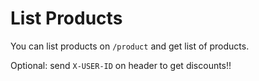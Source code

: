 # List Products

You can list products on `/product` and get list of products.

Optional: send `X-USER-ID` on header to get discounts!!
